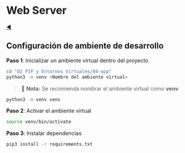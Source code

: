 # Web Server

[◀️](./../../README.md)

## Configuración de ambiente de desarrollo

**Paso 1**: Inicializar un ambiente virtual dentro del proyecto

```sh
cd "02 PIP y Entornos Virtuales/04-app"
python3 -m venv <Nombre del ambiente virtual>
```

> 📝 **Nota:** Se recomienda nombrar el ambiente virtual como **venv**

```sh
python3 -m venv venv
```

**Paso 2**: Activar el ambiente virtual

```sh
source venv/bin/activate
```

**Paso 3**: Instalar dependencias

```sh
pip3 install -r requirements.txt
```
